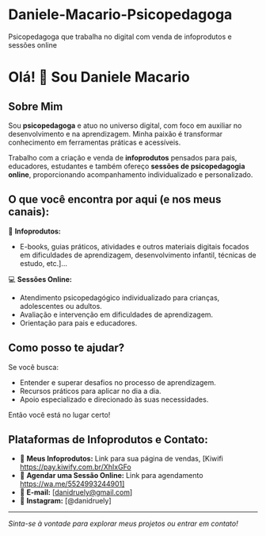 # Daniele-Macario-Psicopedagoga
Psicopedagoga que trabalha no digital com venda de infoprodutos e sessões online
# Olá! 👋 Sou Daniele Macario
## Sobre Mim
Sou **psicopedagoga** e atuo no universo digital, com foco em auxiliar no desenvolvimento e na aprendizagem. Minha paixão é transformar conhecimento em ferramentas práticas e acessíveis.

Trabalho com a criação e venda de **infoprodutos** pensados para pais, educadores, estudantes e também ofereço **sessões de psicopedagogia online**, proporcionando acompanhamento individualizado e personalizado.

## O que você encontra por aqui (e nos meus canais):
🧠 **Infoprodutos:**
* E-books, guias práticos, atividades e outros materiais digitais focados em dificuldades de aprendizagem, desenvolvimento infantil, técnicas de estudo, etc.]...

💻 **Sessões Online:**
* Atendimento psicopedagógico individualizado para crianças, adolescentes ou adultos.
* Avaliação e intervenção em dificuldades de aprendizagem.
* Orientação para pais e educadores.

## Como posso te ajudar?
Se você busca:
* Entender e superar desafios no processo de aprendizagem.
* Recursos práticos para aplicar no dia a dia.
* Apoio especializado e direcionado às suas necessidades.

Então você está no lugar certo!

## Plataformas de Infoprodutos e Contato:
* 🛒 **Meus Infoprodutos:** Link para sua página de vendas, [Kiwifi https://pay.kiwify.com.br/XhIxGFo
* 📅 **Agendar uma Sessão Online:** Link para agendamento https://wa.me/5524993244901]
* 📧 **E-mail:** [danidruely@gmail.com]
* 📱 **Instagram:** [@danidruely] 


---

*Sinta-se à vontade para explorar meus projetos ou entrar em contato!*
